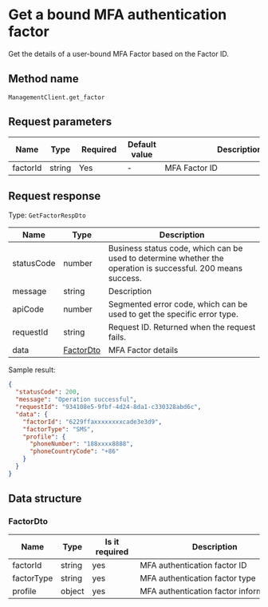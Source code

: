 # Get a bound MFA authentication factor

<!--
Warning⚠️:
Do not modify this document directly,
https://github.com/Authing/authing-docs-factory
Use this project to generate
-->

<LastUpdated />

Get the details of a user-bound MFA Factor based on the Factor ID.

## Method name

`ManagementClient.get_factor`

## Request parameters

| Name     | Type   | <div style="width:80px">Required</div> | <div style="width:60px">Default value</div> | <div style="width:300px">Description</div> | <div style="width:200px">Sample value</div> |
| -------- | ------ | -------------------------------------- | ------------------------------------------- | ------------------------------------------ | ------------------------------------------- |
| factorId | string | Yes                                    | -                                           | MFA Factor ID                              | `6229ffaxxxxxxxxcade3e3d9`                  |

## Request response

Type: `GetFactorRespDto`

| Name       | Type                               | Description                                                                                                  |
| ---------- | ---------------------------------- | ------------------------------------------------------------------------------------------------------------ |
| statusCode | number                             | Business status code, which can be used to determine whether the operation is successful. 200 means success. |
| message    | string                             | Description                                                                                                  |
| apiCode    | number                             | Segmented error code, which can be used to get the specific error type.                                      |
| requestId  | string                             | Request ID. Returned when the request fails.                                                                 |
| data       | <a href="#FactorDto">FactorDto</a> | MFA Factor details                                                                                           |

Sample result:

```json
{
  "statusCode": 200,
  "message": "Operation successful",
  "requestId": "934108e5-9fbf-4d24-8da1-c330328abd6c",
  "data": {
    "factorId": "6229ffaxxxxxxxxcade3e3d9",
    "factorType": "SMS",
    "profile": {
      "phoneNumber": "188xxxx8888",
      "phoneCountryCode": "+86"
    }
  }
}
```

## Data structure

### <a id="FactorDto"></a> FactorDto

| Name       | Type   | <div style="width:80px">Is it required</div> | <div style="width:300px">Description</div> | <div style="width:200px">Sample value</div>              |
| ---------- | ------ | -------------------------------------------- | ------------------------------------------ | -------------------------------------------------------- |
| factorId   | string | yes                                          | MFA authentication factor ID               | `6229ffaxxxxxxxxcade3e3d9`                               |
| factorType | string | yes                                          | MFA authentication factor type             | OTP                                                      |
| profile    | object | yes                                          | MFA authentication factor information      | `{"phoneNumber":"188xxxx8888","phoneCountryCode":"+86"}` |
